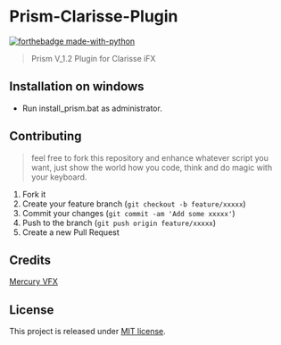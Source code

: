 # Prism-Clarisse-Plugin
[![forthebadge made-with-python](http://ForTheBadge.com/images/badges/made-with-python.svg)](https://www.python.org/)

> Prism V_1.2 Plugin for Clarisse iFX



## Installation on windows
- Run install_prism.bat as administrator.


## Contributing
> feel free to fork this repository and enhance whatever script you want, just show the world how you code, think and do magic with your keyboard.

1. Fork it 
2. Create your feature branch (`git checkout -b feature/xxxxx`)
3. Commit your changes (`git commit -am 'Add some xxxxx'`)
4. Push to the branch (`git push origin feature/xxxxx`)
5. Create a new Pull Request


## Credits
[Mercury VFX](https://www.mercuryvfx.com/)


## License
This project is released under [MIT license](/LICENSE.md).
